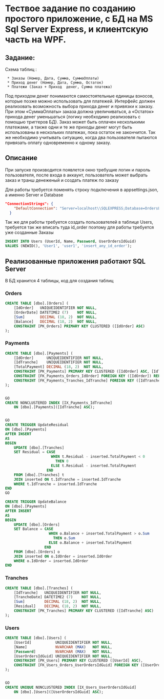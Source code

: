 
# Тествое задание по созданию простого приложение, с БД на MS Sql Server Express, и клиентскую часть на WPF. 

## Задание:
Схема таблиц :

     * Заказы (Номер, Дата, Сумма, СуммаОплаты) 
     * Приход денег (Номер, Дата, Сумма, Остаток) 
     * Платежи (Заказ + Приход  денег, Сумма платежа) 
     
Под приходом денег понимаются самостоятельные единицы взносов, которые позже можно использовать для платежей. Интерфейс должен реализовать возможность выбора прихода денег и привязки к заказу. При этом «СуммаОплаты» заказа должна увеличиваться, а «Остаток» прихода денег уменьшаться (логику необходимо реализовать с помощью триггеров БД). Заказ может быть оплачен несколькими платежами, а также одни и те же приходы денег  могут быть использованы в нескольких платежах, пока остаток не закончится. Так же необходимо учитывать ситуацию, когда два пользователя пытаются привязать оплату одновременно к одному заказу.


## Описание
При запуске производится появлется окно требущие логин и пароль пользователя, после входа в аккаунт, пользователь может выбрать заказ и транш денеженый и создать платеж по заказу

Для работы требуется поменять строку подключения в appsettings.json, а именно Server и Database
```json
"ConnectionStrings": {
    "DefaultConnection": "Server=localhost\\SQLEXPRESS;Database=OrdersLogic;Trusted_Connection=True;Encrypt=false;"
  }
```
Так же для работы требуется создать пользователей в таблице Users, требуется так же вписать туда id_order поэтому для работы требуется уже созданные Заказы
```sql
INSERT INTO Users (UserId, Name, Password, UserOrdersIdGuid)
VALUES (NEWID(), 'User1', 'user1', 'insert_any_id_order');
```

## Реализованные приложения работают SQL Server
В БД хранится 4 таблицы, код для создания таблиц

### Orders
```sql
CREATE TABLE [dbo].[Orders] (
    [IdOrder]   UNIQUEIDENTIFIER NOT NULL,
    [OrderDate] DATETIME2 (7)    NOT NULL,
    [Sum]       DECIMAL (18, 2)  NOT NULL,
    [Balance]   DECIMAL (18, 2)  NOT NULL,
    CONSTRAINT [PK_Orders] PRIMARY KEY CLUSTERED ([IdOrder] ASC)
);
```
### Payments
```sql
CREATE TABLE [dbo].[Payments] (
    [IdOrder]      UNIQUEIDENTIFIER NOT NULL,
    [IdTranche]    UNIQUEIDENTIFIER NOT NULL,
    [TotalPayment] DECIMAL (18, 2)  NOT NULL,
    CONSTRAINT [PK_Payments] PRIMARY KEY CLUSTERED ([IdOrder] ASC, [IdTranche] ASC),
    CONSTRAINT [FK_Payments_Orders_IdOrder] FOREIGN KEY ([IdOrder]) REFERENCES [dbo].[Orders] ([IdOrder]) ON DELETE CASCADE,
    CONSTRAINT [FK_Payments_Tranches_IdTranche] FOREIGN KEY ([IdTranche]) REFERENCES [dbo].[Tranches] ([IdTranche]) ON DELETE CASCADE
);


GO
CREATE NONCLUSTERED INDEX [IX_Payments_IdTranche]
    ON [dbo].[Payments]([IdTranche] ASC);


GO
CREATE TRIGGER UpdateResidual
ON [dbo].[Payments]
AFTER INSERT
AS
BEGIN
    UPDATE [dbo].[Tranches]
    SET Residual = CASE 
                     WHEN t.Residual - inserted.TotalPayment < 0 
                       THEN 0 
                     ELSE t.Residual - inserted.TotalPayment 
                   END
    FROM [dbo].[Tranches] t
    JOIN inserted ON t.IdTranche = inserted.IdTranche
    WHERE t.IdTranche = inserted.IdTranche
END
GO

CREATE TRIGGER UpdateBalance
ON [dbo].[Payments]
AFTER INSERT
AS
BEGIN
    UPDATE [dbo].[Orders]
    SET Balance = CASE 
                    WHEN o.Balance + inserted.TotalPayment > o.Sum 
                      THEN o.Sum 
                    ELSE o.Balance + inserted.TotalPayment 
                  END
    FROM [dbo].[Orders] o
    JOIN inserted ON o.IdOrder = inserted.IdOrder
    WHERE o.IdOrder = inserted.IdOrder
END
```
### Tranches
```sql
CREATE TABLE [dbo].[Tranches] (
    [IdTranche]   UNIQUEIDENTIFIER NOT NULL,
    [TrancheDate] DATETIME2 (7)    NOT NULL,
    [Sum]         DECIMAL (18, 2)  NOT NULL,
    [Residual]    DECIMAL (18, 2)  NOT NULL,
    CONSTRAINT [PK_Tranches] PRIMARY KEY CLUSTERED ([IdTranche] ASC)
);
```
### Users
```sql
CREATE TABLE [dbo].[Users] (
    [UserId]           UNIQUEIDENTIFIER NOT NULL,
    [Name]             NVARCHAR (MAX)   NOT NULL,
    [Password]         NVARCHAR (MAX)   NOT NULL,
    [UserOrdersIdGuid] UNIQUEIDENTIFIER NOT NULL,
    CONSTRAINT [PK_Users] PRIMARY KEY CLUSTERED ([UserId] ASC),
    CONSTRAINT [FK_Users_Orders_UserOrdersIdGuid] FOREIGN KEY ([UserOrdersIdGuid]) REFERENCES [dbo].[Orders] ([IdOrder]) ON DELETE CASCADE
);


GO
CREATE UNIQUE NONCLUSTERED INDEX [IX_Users_UserOrdersIdGuid]
    ON [dbo].[Users]([UserOrdersIdGuid] ASC);
```

